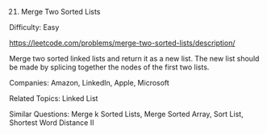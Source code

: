 21. Merge Two Sorted Lists

Difficulty: Easy

https://leetcode.com/problems/merge-two-sorted-lists/description/

Merge two sorted linked lists and return it as a new list. The new list should be made by splicing together the nodes of the first two lists.

Companies: Amazon, LinkedIn, Apple, Microsoft

Related Topics: Linked List

Similar Questions: Merge k Sorted Lists, Merge Sorted Array, Sort List, Shortest Word Distance II
